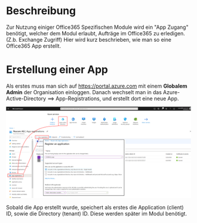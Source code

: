 <!-- TITLE: Office365 App mit ClientSecret erstellen -->
# Beschreibung
Zur Nutzung einiger Office365 Spezifischen Module wird ein "App Zugang" benötigt, welcher dem Modul erlaubt, Aufträge im Office365 zu erledigen. (Z.b. Exchange Zugriff)
Hier wird kurz beschrieben, wie man so eine Office365 App erstellt.
# Erstellung einer App
Als erstes muss man sich auf https://portal.azure.com mit einem **Globalem Admin** der Organisation einloggen.
Danach wechselt man in das Azure-Active-Directory ==> App-Registrations, und erstellt dort eine neue App.

![Create App](/uploads/office-365-client-app/create-app.png "Create App")

Sobald die App erstellt wurde, speichert als erstes die Application (client) ID, sowie die Directory (tenant) ID.
Diese werden später im Modul benötigt.